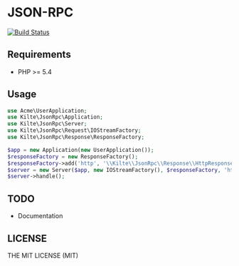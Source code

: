 # JSON-RPC

[![Build Status](https://travis-ci.org/Kilte/json-rpc.svg?branch=master)](https://travis-ci.org/Kilte/json-rpc)

## Requirements

- PHP &gt;= 5.4

## Usage

```php
use Acme\UserApplication;
use Kilte\JsonRpc\Application;
use Kilte\JsonRpc\Server;
use Kilte\JsonRpc\Request\IOStreamFactory;
use Kilte\JsonRpc\Response\ResponseFactory;

$app = new Application(new UserApplication());
$responseFactory = new ResponseFactory();
$responseFactory->add('http', '\\Kilte\\JsonRpc\\Response\\HttpResponse');
$server = new Server($app, new IOStreamFactory(), $responseFactory, 'http');
$server->handle();
```

## TODO

- Documentation

## LICENSE

THE MIT LICENSE (MIT)